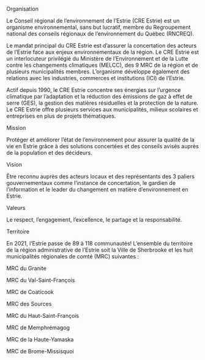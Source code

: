 
Organisation

Le Conseil régional de l’environnement de l’Estrie (CRE Estrie) est un organisme environnemental, sans but lucratif, membre du Regroupement national des conseils régionaux de l’environnement du Québec (RNCREQ).

Le mandat principal du CRE Estrie est d’assurer la concertation des acteurs de l’Estrie face aux enjeux environnementaux de la région. Le CRE Estrie est un interlocuteur privilégié du Ministère de l’Environnement et de la Lutte contre les changements climatiques (MELCC), des 9 MRC de la région et de plusieurs municipalités membres. L’organisme développe également des relations avec les industries, commerces et institutions (ICI) de l’Estrie.

Actif depuis 1990, le CRE Estrie concentre ses énergies sur l’urgence climatique par l’adaptation et la réduction des émissions de gaz à effet de serre (GES), la gestion des matières résiduelles et la protection de la nature.
Le CRE Estrie offre plusieurs services aux municipalités, milieux scolaires et entreprises en plus de projets thématiques.


Mission

Protéger et améliorer l’état de l’environnement pour assurer la qualité de la vie en Estrie grâce à des solutions concertées et des conseils avisés auprès de la population et des décideurs.


Vision

Être reconnu auprès des acteurs locaux et des représentants des 3 paliers gouvernementaux comme l’instance de concertation, le gardien de l’information et le leader du changement en matière d’environnement en Estrie.


Valeurs

Le respect, l’engagement, l’excellence, le partage et la responsabilité.


Territoire

En 2021, l’Estrie passe de 89 à 118 communautés! L’ensemble du territoire de la région administrative de l’Estrie soit la Ville de Sherbrooke et les huit municipalités régionales de comté (MRC) suivantes :

MRC du Granite

MRC du Val-Saint-François

MRC de Coaticook

MRC des Sources

MRC du Haut-Saint-François

MRC de Memphrémagog

MRC de la Haute-Yamaska

MRC de Brome-Missisquoi

